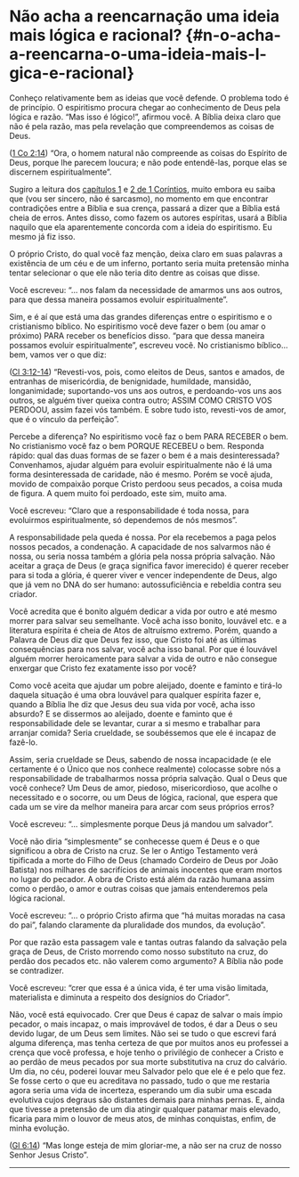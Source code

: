 # Não acha a reencarnação uma ideia mais lógica e racional? {#n-o-acha-a-reencarna-o-uma-ideia-mais-l-gica-e-racional}

Conheço relativamente bem as ideias que você defende. O problema todo é de princípio. O espiritismo procura chegar ao conhecimento de Deus pela lógica e razão. “Mas isso é lógico!”, afirmou você. A Bíblia deixa claro que não é pela razão, mas pela revelação que compreendemos as coisas de Deus.

([1 Co 2:14](http://bibliaonline.com.br/acf/1co/2/14)) “Ora, o homem natural não compreende as coisas do Espírito de Deus, porque lhe parecem loucura; e não pode entendê-las, porque elas se discernem espiritualmente”.

Sugiro a leitura dos [capítulos 1](http://bibliaonline.com.br/acf/1co/1) e [2 de 1 Coríntios](http://bibliaonline.com.br/acf/1co/2), muito embora eu saiba que (vou ser sincero, não é sarcasmo), no momento em que encontrar contradições entre a Bíblia e sua crença, passará a dizer que a Bíblia está cheia de erros. Antes disso, como fazem os autores espíritas, usará a Bíblia naquilo que ela aparentemente concorda com a ideia do espiritismo. Eu mesmo já fiz isso.

O próprio Cristo, do qual você faz menção, deixa claro em suas palavras a existência de um céu e de um inferno, portanto seria muita pretensão minha tentar selecionar o que ele não teria dito dentre as coisas que disse.

Você escreveu: “... nos falam da necessidade de amarmos uns aos outros, para que dessa maneira possamos evoluir espiritualmente”.

Sim, e é aí que está uma das grandes diferenças entre o espiritismo e o cristianismo bíblico. No espiritismo você deve fazer o bem (ou amar o próximo) PARA receber os benefícios disso. “para que dessa maneira possamos evoluir espiritualmente”, escreveu você. No cristianismo bíblico... bem, vamos ver o que diz:

([Cl 3:12-14](http://bibliaonline.com.br/acf/cl/3/12-14)) “Revesti-vos, pois, como eleitos de Deus, santos e amados, de entranhas de misericórdia, de benignidade, humildade, mansidão, longanimidade; suportando-vos uns aos outros, e perdoando-vos uns aos outros, se alguém tiver queixa contra outro; ASSIM COMO CRISTO VOS PERDOOU, assim fazei vós também. E sobre tudo isto, revesti-vos de amor, que é o vínculo da perfeição”.

Percebe a diferença? No espiritismo você faz o bem PARA RECEBER o bem. No cristianismo você faz o bem PORQUE RECEBEU o bem. Responda rápido: qual das duas formas de se fazer o bem é a mais desinteressada? Convenhamos, ajudar alguém para evoluir espiritualmente não é lá uma forma desinteressada de caridade, não é mesmo. Porém se você ajuda, movido de compaixão porque Cristo perdoou seus pecados, a coisa muda de figura. A quem muito foi perdoado, este sim, muito ama.

Você escreveu: “Claro que a responsabilidade é toda nossa, para evoluirmos espiritualmente, só dependemos de nós mesmos”.

A responsabilidade pela queda é nossa. Por ela recebemos a paga pelos nossos pecados, a condenação. A capacidade de nos salvarmos não é nossa, ou seria nossa também a glória pela nossa própria salvação. Não aceitar a graça de Deus (e graça significa favor imerecido) é querer receber para si toda a glória, é querer viver e vencer independente de Deus, algo que já vem no DNA do ser humano: autossuficiência e rebeldia contra seu criador.

Você acredita que é bonito alguém dedicar a vida por outro e até mesmo morrer para salvar seu semelhante. Você acha isso bonito, louvável etc. e a literatura espírita é cheia de Atos de altruísmo extremo. Porém, quando a Palavra de Deus diz que Deus fez isso, que Cristo foi até as últimas consequências para nos salvar, você acha isso banal. Por que é louvável alguém morrer heroicamente para salvar a vida de outro e não consegue enxergar que Cristo fez exatamente isso por você?

Como você aceita que ajudar um pobre aleijado, doente e faminto e tirá-lo daquela situação é uma obra louvável para qualquer espírita fazer e, quando a Bíblia lhe diz que Jesus deu sua vida por você, acha isso absurdo? E se dissermos ao aleijado, doente e faminto que é responsabilidade dele se levantar, curar a si mesmo e trabalhar para arranjar comida? Seria crueldade, se soubéssemos que ele é incapaz de fazê-lo.

Assim, seria crueldade se Deus, sabendo de nossa incapacidade (e ele certamente é o Único que nos conhece realmente) colocasse sobre nós a responsabilidade de trabalharmos nossa própria salvação. Qual o Deus que você conhece? Um Deus de amor, piedoso, misericordioso, que acolhe o necessitado e o socorre, ou um Deus de lógica, racional, que espera que cada um se vire da melhor maneira para arcar com seus próprios erros?

Você escreveu: “... simplesmente porque Deus já mandou um salvador”.

Você não diria “simplesmente” se conhecesse quem é Deus e o que significou a obra de Cristo na cruz. Se ler o Antigo Testamento verá tipificada a morte do Filho de Deus (chamado Cordeiro de Deus por João Batista) nos milhares de sacrifícios de animais inocentes que eram mortos no lugar do pecador. A obra de Cristo está além da razão humana assim como o perdão, o amor e outras coisas que jamais entenderemos pela lógica racional.

Você escreveu: “... o próprio Cristo afirma que “há muitas moradas na casa do pai”, falando claramente da pluralidade dos mundos, da evolução”.

Por que razão esta passagem vale e tantas outras falando da salvação pela graça de Deus, de Cristo morrendo como nosso substituto na cruz, do perdão dos pecados etc. não valerem como argumento? A Bíblia não pode se contradizer.

Você escreveu: “crer que essa é a única vida, é ter uma visão limitada, materialista e diminuta a respeito dos desígnios do Criador”.

Não, você está equivocado. Crer que Deus é capaz de salvar o mais ímpio pecador, o mais incapaz, o mais improvável de todos, é dar a Deus o seu devido lugar, de um Deus sem limites. Não sei se tudo o que escrevi fará alguma diferença, mas tenha certeza de que por muitos anos eu professei a crença que você professa, e hoje tenho o privilégio de conhecer a Cristo e ao perdão de meus pecados por sua morte substitutiva na cruz do calvário. Um dia, no céu, poderei louvar meu Salvador pelo que ele é e pelo que fez. Se fosse certo o que eu acreditava no passado, tudo o que me restaria agora seria uma vida de incerteza, esperando um dia subir uma escada evolutiva cujos degraus são distantes demais para minhas pernas. E, ainda que tivesse a pretensão de um dia atingir qualquer patamar mais elevado, ficaria para mim o louvor de meus atos, de minhas conquistas, enfim, de minha evolução.

([Gl 6:14](http://bibliaonline.com.br/acf/gl/6/14)) “Mas longe esteja de mim gloriar-me, a não ser na cruz de nosso Senhor Jesus Cristo”.

*****